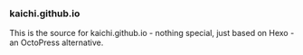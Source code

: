 ### kaichi.github.io

This is the source for kaichi.github.io - nothing special, just based on Hexo - an OctoPress alternative.
